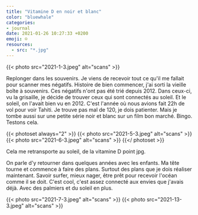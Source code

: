 ```yaml
---
title: "Vitamine D en noir et blanc"
color: "bluewhale"
categories:
- journal
date: 2021-01-26 10:27:33 +0200
emoji: ☺️
resources:
  - src: "*.jpg"
---
```


{{< photo src="2021-1-3.jpeg" alt="scans" >}}

Replonger dans les souvenirs.
Je viens de recevoir tout ce qu'il me fallait pour scanner mes négatifs.
Histoire de bien commencer, j'ai sorti la vieille boîte à souvenirs.
Ces négatifs n'ont pas été trié depuis 2012.
Dans ceux-ci, vu la grisaille, je décide de trouver ceux qui sont connectés au soleil.
Et le soleil, on l'avait bien vu en 2012. C'est l'année où nous avions fait 22h de vol pour voir Tahiti.
Je trouve pas mal de 120, je dois patienter. Mais je tombe aussi sur une petite série noir et blanc sur un film bon marché. Bingo. Testons cela.

{{< photoset always="2" >}}
{{< photo src="2021-5-3.jpeg" alt="scans" >}}
{{< photo src="2021-6-3.jpeg" alt="scans" >}}
{{</ photoset >}}

Cela me retransporte au soleil, de la vitamine D point jpg.

On parle d'y retourner dans quelques années avec les enfants.
Ma tête tourne et commence à faire des plans.
Surtout des plans que je dois réaliser maintenant.
Savoir surfer, mieux nager, être prêt pour recevoir l'océan comme il se doit.
C'est cool, c'est assez connecté aux envies que j'avais déjà.
Avec des palmiers et du soleil en plus.


{{< photo src="2021-7-3.jpeg" alt="scans" >}}
{{< photo src="2021-13-3.jpeg" alt="scans" >}}
